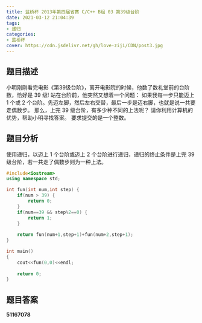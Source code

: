 ```yaml
---
title: 蓝桥杯 2013年第四届省赛 C/C++ B组 03 第39级台阶
date: 2021-03-12 21:04:39
tags:
- 递归
categories:
- 蓝桥杯
cover: https://cdn.jsdelivr.net/gh/love-ziji/CDN/post3.jpg
---
```


## 题目描述

小明刚刚看完电影《第39级台阶》，离开电影院的时候，他数了数礼堂前的台阶数，恰好是 39 级!
站在台阶前，他突然又想着一个问题：
如果我每一步只能迈上 1 个或 2 个台阶。先迈左脚，然后左右交替，最后一步是迈右脚，也就是说一共要走偶数步。
那么，上完 39 级台阶，有多少种不同的上法呢？
请你利用计算机的优势，帮助小明寻找答案。
要求提交的是一个整数。

## 题目分析

使用递归，以迈上 1 个台阶或迈上 2 个台阶进行递归，递归的终止条件是上完 39 级台阶，若一共走了偶数步则为一种上法。

```c++
#include<iostream>
using namespace std;

int fun(int num,int step) {
	if(num > 39) {
		return 0;
	}
	if(num==39 && step%2==0) {
		return 1;
	}
	
	return fun(num+1,step+1)+fun(num+2,step+1);
}

int main()
{
	cout<<fun(0,0)<<endl;
	
	return 0;
}
```

## 题目答案

**51167078**